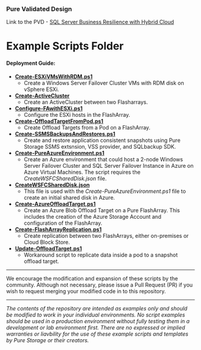 ### Pure Validated Design

Link to the PVD - [SQL Server Business Resilience with Hybrid Cloud](https://www.purestorage.com/)
# Example Scripts Folder
#### Deployment Guide:
* [**Create-ESXiVMsWithRDM.ps1**](https://github.com/PureStorage-Connect/SQL-PVD/blob/main/scripts/Create-ESXiVMsWithRDM.ps1)
  * Create a Windows Server Failover Cluster VMs with RDM disk on vSphere ESXi.
* [**Create-ActiveCluster**](https://github.com/PureStorage-Connect/SQL-PVD/blob/main/scripts/Create-FAActiveCluster.ps1)
  * Create an ActiveCluster between two Flasharrays.
* [**Configure-FAwithESXi.ps1**](https://github.com/PureStorage-Connect/SQL-PVD/blob/main/scripts/Configure-FAwithESXi.ps1)
  * Configure the ESXi hosts in the FlashArray.
* [**Create-OffloadTargetFromPod.ps1**](https://github.com/PureStorage-Connect/SQL-PVD/blob/main/scripts/Create-OffloadTargetfromPod.ps1)
  * Create Offload Targets from a Pod on a FlashArray.
* [**Create-SSMSBackupsAndRestores.ps1**](https://github.com/PureStorage-Connect/SQL-PVD/blob/main/scripts/Create-SSMSBackupsAndRestores.ps1)
  * Create and restore application consistent snapshots using Pure Storage SSMS extsnsion, VSS provider, and SQLbackup SDK.
* [**Create-PureAzureEnvironment.ps1**](https://github.com/PureStorage-Connect/SQL-PVD/blob/main/scripts/Create-PureAzureEnvironment.ps1)
  * Create an Azure environment that could host a 2-node Windows Server Failover Cluster and SQL Server Failover Instance in Azure on Azure Virtual Machines. The script requires the _CreateWSFCSharedDisk.json_ file.
* [**CreateWSFCSharedDisk.json**](https://github.com/PureStorage-Connect/SQL-PVD/blob/main/scripts/NewWSFCSharedDisk.json)
  * This file is used with the _Create-PureAzureEnvironment.ps1_ file to create an initial shared disk in Azure.
* [**Create-AzureOffloadTarget.ps1**](https://github.com/PureStorage-Connect/SQL-PVD/blob/main/scripts/Create-AzureOffloadTarget.ps1)
  * Create an Azure Blob Offload Target on a Pure FlashArray. This includes the creation of the Azure Storage Account and configuration of the FlashArray.
* [**Create-FlashArrayReplication.ps1**](https://github.com/PureStorage-Connect/SQL-PVD/blob/main/scripts/Create-FlashArrayReplication.ps1)
  * Create replication between two FlashArrays, either on-premises or Cloud Block Store.
* [**Update-OffloadTarget.ps1**](https://github.com/PureStorage-Connect/SQL-PVD/blob/main/scripts/Update-OffloadTarget.ps1)
  * Workaround script to replicate data inside a pod to a snapshot offload target.

<!-- wp:separator -->
<hr class="wp-block-separator"/>
<!-- /wp:separator -->

We encourage the modification and expansion of these scripts by the community. Although not necessary, please issue a Pull Request (PR) if you wish to request merging your modified code in to this repository.

<!-- wp:separator -->
<hr class="wp-block-separator"/>
<!-- /wp:separator -->

_The contents of the repository are intended as examples only and should be modified to work in your individual environments. No script examples should be used in a production environment without fully testing them in a development or lab environment first. There are no expressed or implied warranties or liavbility for the use of these example scripts and templates by Pure Storage or their creators._
